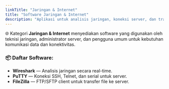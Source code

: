 ```yaml
---
linkTitle: "Jaringan & Internet"
title: "Software Jaringan & Internet"
description: "Aplikasi untuk analisis jaringan, koneksi server, dan transfer data melalui internet."
---
```


🌐 Kategori **Jaringan & Internet** menyediakan software yang digunakan oleh teknisi jaringan, administrator server, dan pengguna umum untuk kebutuhan komunikasi data dan konektivitas.

<!--more-->

### 📦 Daftar Software:

- **Wireshark** — Analisis jaringan secara real-time.
- **PuTTY** — Koneksi SSH, Telnet, dan serial untuk server.
- **FileZilla** — FTP/SFTP client untuk transfer file ke server.
